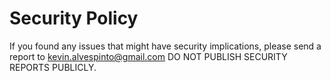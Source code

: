 Security Policy
===============

If you found any issues that might have security implications,
please send a report to kevin.alvespinto@gmail.com
DO NOT PUBLISH SECURITY REPORTS PUBLICLY.
